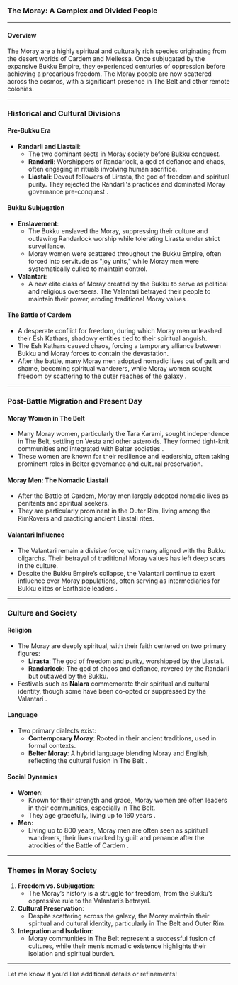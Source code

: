 ### The Moray: A Complex and Divided People

---

#### **Overview**
The Moray are a highly spiritual and culturally rich species originating from the desert worlds of Cardem and Mellessa. Once subjugated by the expansive Bukku Empire, they experienced centuries of oppression before achieving a precarious freedom. The Moray people are now scattered across the cosmos, with a significant presence in The Belt and other remote colonies.

---

### **Historical and Cultural Divisions**

#### **Pre-Bukku Era**
- **Randarli and Liastali**:
  - The two dominant sects in Moray society before Bukku conquest.
  - **Randarli**: Worshippers of Randarlock, a god of defiance and chaos, often engaging in rituals involving human sacrifice.
  - **Liastali**: Devout followers of Lirasta, the god of freedom and spiritual purity. They rejected the Randarli's practices and dominated Moray governance pre-conquest  .

#### **Bukku Subjugation**
- **Enslavement**:
  - The Bukku enslaved the Moray, suppressing their culture and outlawing Randarlock worship while tolerating Lirasta under strict surveillance.
  - Moray women were scattered throughout the Bukku Empire, often forced into servitude as "joy units," while Moray men were systematically culled to maintain control.
- **Valantari**:
  - A new elite class of Moray created by the Bukku to serve as political and religious overseers. The Valantari betrayed their people to maintain their power, eroding traditional Moray values  .

#### **The Battle of Cardem**
- A desperate conflict for freedom, during which Moray men unleashed their Esh Kathars, shadowy entities tied to their spiritual anguish.
- The Esh Kathars caused chaos, forcing a temporary alliance between Bukku and Moray forces to contain the devastation.
- After the battle, many Moray men adopted nomadic lives out of guilt and shame, becoming spiritual wanderers, while Moray women sought freedom by scattering to the outer reaches of the galaxy  .

---

### **Post-Battle Migration and Present Day**

#### **Moray Women in The Belt**
- Many Moray women, particularly the Tara Karami, sought independence in The Belt, settling on Vesta and other asteroids. They formed tight-knit communities and integrated with Belter societies  .
- These women are known for their resilience and leadership, often taking prominent roles in Belter governance and cultural preservation.

#### **Moray Men: The Nomadic Liastali**
- After the Battle of Cardem, Moray men largely adopted nomadic lives as penitents and spiritual seekers.
- They are particularly prominent in the Outer Rim, living among the RimRovers and practicing ancient Liastali rites.

#### **Valantari Influence**
- The Valantari remain a divisive force, with many aligned with the Bukku oligarchs. Their betrayal of traditional Moray values has left deep scars in the culture.
- Despite the Bukku Empire’s collapse, the Valantari continue to exert influence over Moray populations, often serving as intermediaries for Bukku elites or Earthside leaders  .

---

### **Culture and Society**

#### **Religion**
- The Moray are deeply spiritual, with their faith centered on two primary figures:
  - **Lirasta**: The god of freedom and purity, worshipped by the Liastali.
  - **Randarlock**: The god of chaos and defiance, revered by the Randarli but outlawed by the Bukku.
- Festivals such as **Nalara** commemorate their spiritual and cultural identity, though some have been co-opted or suppressed by the Valantari  .

#### **Language**
- Two primary dialects exist:
  - **Contemporary Moray**: Rooted in their ancient traditions, used in formal contexts.
  - **Belter Moray**: A hybrid language blending Moray and English, reflecting the cultural fusion in The Belt  .

#### **Social Dynamics**
- **Women**:
  - Known for their strength and grace, Moray women are often leaders in their communities, especially in The Belt.
  - They age gracefully, living up to 160 years  .
- **Men**:
  - Living up to 800 years, Moray men are often seen as spiritual wanderers, their lives marked by guilt and penance after the atrocities of the Battle of Cardem  .

---

### **Themes in Moray Society**

1. **Freedom vs. Subjugation**:
   - The Moray’s history is a struggle for freedom, from the Bukku’s oppressive rule to the Valantari’s betrayal.
2. **Cultural Preservation**:
   - Despite scattering across the galaxy, the Moray maintain their spiritual and cultural identity, particularly in The Belt and Outer Rim.
3. **Integration and Isolation**:
   - Moray communities in The Belt represent a successful fusion of cultures, while their men’s nomadic existence highlights their isolation and spiritual burden.

---

Let me know if you’d like additional details or refinements!